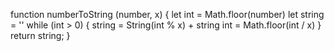  function numberToString (number, x) {
   let int = Math.floor(number)
   let string = ''
   while (int > 0) {
     string = String(int % x) + string
     int = Math.floor(int / x)
   }
   return string;
 }
